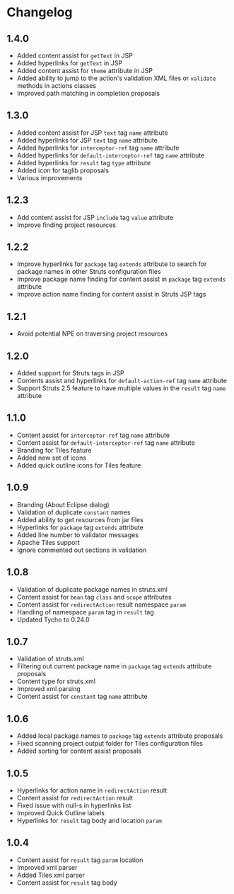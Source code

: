 # Changelog

## 1.4.0

* Added content assist for `getText` in JSP
* Added hyperlinks for `getText` in JSP
* Added content assist for `theme` attribute in JSP
* Added ability to jump to the action's validation XML files or `validate` methods in actions classes
* Improved path matching in completion proposals

## 1.3.0

* Added content assist for JSP `text` tag `name` attribute
* Added hyperlinks for JSP `text` tag `name` attribute
* Added hyperlinks for `interceptor-ref` tag `name` attribute
* Added hyperlinks for `default-interceptor-ref` tag `name` attribute
* Added hyperlinks for `result` tag `type` attribute
* Added icon for taglib proposals
* Various improvements

## 1.2.3

* Add content assist for JSP `include` tag `value` attribute
* Improve finding project resources

## 1.2.2

* Improve hyperlinks for `package` tag `extends` attribute to search for package names in other Struts configuration files
* Improve package name finding for content assist in `package` tag `extends` attribute
* Improve action name finding for content assist in Struts JSP tags

## 1.2.1

* Avoid potential NPE on traversing project resources

## 1.2.0

* Added support for Struts tags in JSP
* Contents assist and hyperlinks for `default-action-ref` tag `name` attribute
* Support Struts 2.5 feature to have multiple values in the `result` tag `name` attribute

## 1.1.0

* Content assist for `interceptor-ref` tag `name` attribute
* Content assist for `default-interceptor-ref` tag `name` attribute
* Branding for Tiles feature
* Added new set of icons
* Added quick outline icons for Tiles feature

## 1.0.9

* Branding (About Eclipse dialog)
* Validation of duplicate `constant` names
* Added ability to get resources from jar files
* Hyperlinks for `package` tag `extends` attribute
* Added line number to validator messages
* Apache Tiles support
* Ignore commented out sections in validation

## 1.0.8

* Validation of duplicate package names in struts.xml
* Content assist for `bean` tag `class` and `scope` attributes
* Content assist for `redirectAction` result namespace `param`
* Handling of namespace `param` tag in `result` tag
* Updated Tycho to 0.24.0

## 1.0.7

* Validation of struts.xml
* Filtering out current package name in `package` tag `extends` attribute proposals
* Content type for struts.xml
* Improved xml parsing
* Content assist for `constant` tag `name` attribute

## 1.0.6

* Added local package names to `package` tag `extends` attribute proposals
* Fixed scanning project output folder for Tiles configuration files
* Added sorting for content assist proposals

## 1.0.5

* Hyperlinks for action name in `redirectAction` result
* Content assist for `redirectAction` result
* Fixed issue with null-s in hyperlinks list
* Improved Quick Outline labels
* Hyperlinks for `result` tag body and location `param`

## 1.0.4

* Content assist for `result` tag `param` location
* Improved xml parser
* Added Tiles xml parser
* Content assist for `result` tag body
